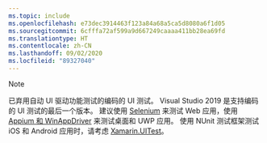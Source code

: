```yaml
---
ms.topic: include
ms.openlocfilehash: e73dec3914463f123a84a68a5ca5d8080a6f1d05
ms.sourcegitcommit: 6cfffa72af599a9d667249caaaa411bb28ea69fd
ms.translationtype: HT
ms.contentlocale: zh-CN
ms.lasthandoff: 09/02/2020
ms.locfileid: "89327040"
---
```

> [!NOTE]
> 已弃用自动 UI 驱动功能测试的编码的 UI 测试。 Visual Studio 2019 是支持编码的 UI 测试的最后一个版本。 建议使用 [Selenium](https://docs.seleniumhq.org/) 来测试 Web 应用，使用 [Appium 和 WinAppDriver](https://github.com/Microsoft/WinAppDriver) 来测试桌面和 UWP 应用。 使用 NUnit 测试框架测试 iOS 和 Android 应用时，请考虑 [Xamarin.UITest](/appcenter/test-cloud/uitest/)。